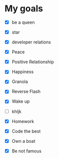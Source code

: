 # My goals
- [x] be a queen
- [x] star
- [x] developer relations
- [x] Peace
- [x] Positive Relationship 
- [x] Happiness
- [x] Granola

- [x] Reverse Flash
- [x] Wake up
- [ ] khljk
- [x] Homework
- [x] Code the best
- [x] Own a boat
- [x] Be not famous
